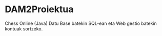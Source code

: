 # DAM2Proiektua
Chess Online (Java) Datu Base batekin SQL-ean eta Web gestio batekin kontuak sortzeko.
